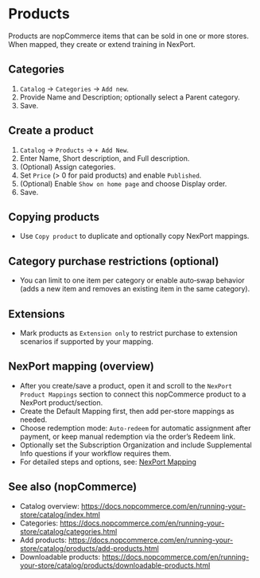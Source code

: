 # Products

Products are nopCommerce items that can be sold in one or more stores. When mapped, they create or extend training in NexPort.

## Categories
1) `Catalog` → `Categories` → `Add new`.
2) Provide Name and Description; optionally select a Parent category.
3) Save.

## Create a product
1) `Catalog` → `Products` → `+ Add New`.
2) Enter Name, Short description, and Full description.
3) (Optional) Assign categories.
4) Set `Price` (> 0 for paid products) and enable `Published`.
5) (Optional) Enable `Show on home page` and choose Display order.
6) Save.

## Copying products
- Use `Copy product` to duplicate and optionally copy NexPort mappings.

## Category purchase restrictions (optional)
- You can limit to one item per category or enable auto‑swap behavior (adds a new item and removes an existing item in the same category).

## Extensions
- Mark products as `Extension only` to restrict purchase to extension scenarios if supported by your mapping.

## NexPort mapping (overview)
- After you create/save a product, open it and scroll to the `NexPort Product Mappings` section to connect this nopCommerce product to a NexPort product/section.
- Create the Default Mapping first, then add per‑store mappings as needed.
- Choose redemption mode: `Auto‑redeem` for automatic assignment after payment, or keep manual redemption via the order’s Redeem link.
- Optionally set the Subscription Organization and include Supplemental Info questions if your workflow requires them.
- For detailed steps and options, see: [NexPort Mapping](nexport-mapping.md)

## See also (nopCommerce)
- Catalog overview: https://docs.nopcommerce.com/en/running-your-store/catalog/index.html
- Categories: https://docs.nopcommerce.com/en/running-your-store/catalog/categories.html
- Add products: https://docs.nopcommerce.com/en/running-your-store/catalog/products/add-products.html
- Downloadable products: https://docs.nopcommerce.com/en/running-your-store/catalog/products/downloadable-products.html
